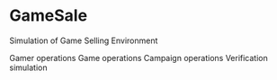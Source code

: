 # GameSale
Simulation of Game Selling Environment

Gamer operations
Game operations
Campaign operations
Verification simulation
